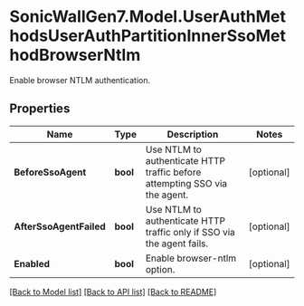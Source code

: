 # SonicWallGen7.Model.UserAuthMethodsUserAuthPartitionInnerSsoMethodBrowserNtlm
Enable browser NTLM authentication.

## Properties

Name | Type | Description | Notes
------------ | ------------- | ------------- | -------------
**BeforeSsoAgent** | **bool** | Use NTLM to authenticate HTTP traffic before attempting SSO via the agent. | [optional] 
**AfterSsoAgentFailed** | **bool** | Use NTLM to authenticate HTTP traffic only if SSO via the agent fails. | [optional] 
**Enabled** | **bool** | Enable browser-ntlm option. | [optional] 

[[Back to Model list]](../README.md#documentation-for-models) [[Back to API list]](../README.md#documentation-for-api-endpoints) [[Back to README]](../README.md)


